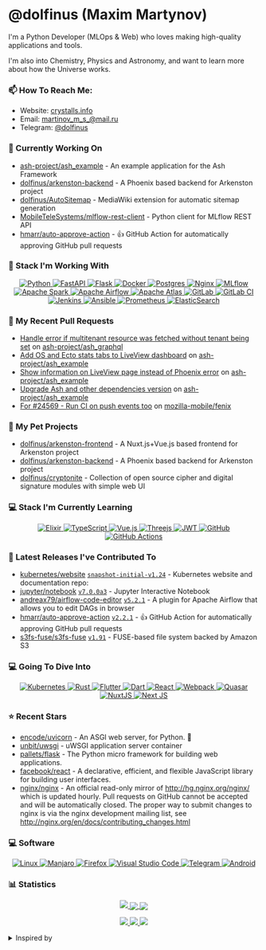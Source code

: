# @dolfinus (Maxim Martynov)

I'm a Python Developer (MLOps & Web) who loves making high-quality applications and tools.

I'm also into Chemistry, Physics and Astronomy, and want to learn more about how the Universe works.

### 📫 How To Reach Me:

- Website: [crystalls.info](https://crystalls.info/)
- Email: [martinov_m_s_@mail.ru](mailto:martinov_m_s_@mail.ru)
- Telegram: [@dolfinus](https://t.me/dolfinus)

### 👷 Currently Working On


- [ash-project/ash_example](https://github.com/ash-project/ash_example) - An example application for the Ash Framework
- [dolfinus/arkenston-backend](https://github.com/dolfinus/arkenston-backend) - A Phoenix based backend for Arkenston project
- [dolfinus/AutoSitemap](https://github.com/dolfinus/AutoSitemap) - MediaWiki extension for automatic sitemap generation
- [MobileTeleSystems/mlflow-rest-client](https://github.com/MobileTeleSystems/mlflow-rest-client) - Python client for MLflow REST API
- [hmarr/auto-approve-action](https://github.com/hmarr/auto-approve-action) - 👍 GitHub Action for automatically approving GitHub pull requests

### 💼 Stack I'm Working With

<a href="https://github.com/Ileriayo/markdown-badges">
  <p align="center">
    <img alt="Python" src="https://img.shields.io/badge/python-3670A0?style=for-the-badge&logo=python&logoColor=ffdd54"/>
    <img alt="FastAPI" src="https://img.shields.io/badge/FastAPI-005571?style=for-the-badge&logo=fastapi"/>
    <img alt="Flask" src="https://img.shields.io/badge/flask-%23000.svg?style=for-the-badge&logo=flask&logoColor=white"/>
    <img alt="Docker" src="https://img.shields.io/badge/docker-%230db7ed.svg?style=for-the-badge&logo=docker&logoColor=white"/>
    <img alt="Postgres" src="https://img.shields.io/badge/postgres-%23316192.svg?style=for-the-badge&logo=postgresql&logoColor=white"/>
    <img alt="Nginx" src="https://img.shields.io/badge/nginx-%23009639.svg?style=for-the-badge&logo=nginx&logoColor=white"/>
    <img alt="MLflow" src="https://img.shields.io/badge/MLflow-0193e1?style=for-the-badge&logo=MLflow&logoColor=white"/>
    <img alt="Apache Spark" src="https://img.shields.io/badge/Apache%20Spark-C71A36?style=for-the-badge&logo=Apache%20Spark&logoColor=white"/>
    <img alt="Apache Airflow" src="https://img.shields.io/badge/Apache%20Airflow-017CEE?style=for-the-badge&logo=Apache%20Airflow&logoColor=white"/>
    <img alt="Apache Atlas" src="https://img.shields.io/badge/Apache%20Atlas-019884?style=for-the-badge&logo=Apache%20Atlas&logoColor=white"/>
    <img alt="GitLab" src="https://img.shields.io/badge/gitlab-%23181717.svg?style=for-the-badge&logo=gitlab&logoColor=white"/>
    <img alt="GitLab CI" src="https://img.shields.io/badge/GitLabCI-%23181717.svg?style=for-the-badge&logo=gitlab&logoColor=white"/>
    <img alt="Jenkins" src="https://img.shields.io/badge/jenkins-%232C5263.svg?style=for-the-badge&logo=jenkins&logoColor=white"/>
    <img alt="Ansible" src="https://img.shields.io/badge/ansible-%231A1918.svg?style=for-the-badge&logo=ansible&logoColor=white"/>
    <img alt="Prometheus" src="https://img.shields.io/badge/Prometheus-E95420?style=for-the-badge&logo=prometheus&logoColor=white"/>
    <img alt="ElasticSearch" src="https://img.shields.io/badge/-ElasticSearch-005571?style=for-the-badge&logo=elasticsearch"/>
  </p>
</a>

### 🔨 My Recent Pull Requests


- [Handle error if multitenant resource was fetched without tenant being set](https://github.com/ash-project/ash_graphql/pull/33) on [ash-project/ash_graphql](https://github.com/ash-project/ash_graphql)
- [Add OS and Ecto stats tabs to LiveView dashboard](https://github.com/ash-project/ash_example/pull/15) on [ash-project/ash_example](https://github.com/ash-project/ash_example)
- [Show information on LiveView page instead of Phoenix error](https://github.com/ash-project/ash_example/pull/14) on [ash-project/ash_example](https://github.com/ash-project/ash_example)
- [Upgrade Ash and other dependencies version](https://github.com/ash-project/ash_example/pull/13) on [ash-project/ash_example](https://github.com/ash-project/ash_example)
- [For #24569 - Run CI on push events too](https://github.com/mozilla-mobile/fenix/pull/24570) on [mozilla-mobile/fenix](https://github.com/mozilla-mobile/fenix)

### 🌱 My Pet Projects


- [dolfinus/arkenston-frontend](https://github.com/dolfinus/arkenston-frontend) - A Nuxt.js&#43;Vue.js based frontend for Arkenston project
- [dolfinus/arkenston-backend](https://github.com/dolfinus/arkenston-backend) - A Phoenix based backend for Arkenston project
- [dolfinus/cryptonite](https://github.com/dolfinus/cryptonite) - Collection of open source cipher and digital signature modules with simple web UI

### 💻 Stack I'm Currently Learning

<a href="https://github.com/Ileriayo/markdown-badges">
  <p align="center">
    <img alt="Elixir" src="https://img.shields.io/badge/elixir-%234B275F.svg?style=for-the-badge&logo=elixir&logoColor=white"/>
    <img alt="TypeScript" src="https://img.shields.io/badge/typescript-%23007ACC.svg?style=for-the-badge&logo=typescript&logoColor=white)"/>
    <img alt="Vue.js" src="https://img.shields.io/badge/vuejs-%2335495e.svg?style=for-the-badge&logo=vuedotjs&logoColor=%234FC08D"/>
    <img alt="Threejs" src="https://img.shields.io/badge/threejs-black?style=for-the-badge&logo=three.js&logoColor=white"/>
    <img alt="JWT" src="https://img.shields.io/badge/JWT-black?style=for-the-badge&logo=JSON%20web%20tokens"/>
    <img alt="GitHub" src="https://img.shields.io/badge/github-%23121011.svg?style=for-the-badge&logo=github&logoColor=white"/>
    <img alt="GitHub Actions" src="https://img.shields.io/badge/githubactions-%232671E5.svg?style=for-the-badge&logo=githubactions&logoColor=white"/>
  </p>
</a>

### 🔭 Latest Releases I've Contributed To



- [kubernetes/website](https://github.com/kubernetes/website) [`snapshot-initial-v1.24`](https://github.com/kubernetes/website/releases/tag/snapshot-initial-v1.24) - Kubernetes website and documentation repo: 
- [jupyter/notebook](https://github.com/jupyter/notebook) [`v7.0.0a3`](https://github.com/jupyter/notebook/releases/tag/v7.0.0a3) - Jupyter Interactive Notebook
- [andreax79/airflow-code-editor](https://github.com/andreax79/airflow-code-editor) [`v5.2.1`](https://github.com/andreax79/airflow-code-editor/releases/tag/v5.2.1) - A plugin for Apache Airflow that allows you to edit DAGs in browser
- [hmarr/auto-approve-action](https://github.com/hmarr/auto-approve-action) [`v2.2.1`](https://github.com/hmarr/auto-approve-action/releases/tag/v2.2.1) - 👍 GitHub Action for automatically approving GitHub pull requests
- [s3fs-fuse/s3fs-fuse](https://github.com/s3fs-fuse/s3fs-fuse) [`v1.91`](https://github.com/s3fs-fuse/s3fs-fuse/releases/tag/v1.91) - FUSE-based file system backed by Amazon S3

### 💻 Going To Dive Into

<a href="https://github.com/Ileriayo/markdown-badges">
  <p align="center">
      <img alt="Kubernetes" src="https://img.shields.io/badge/kubernetes-%23326ce5.svg?style=for-the-badge&logo=kubernetes&logoColor=white"/>
      <img alt="Rust" src="https://img.shields.io/badge/rust-%23000000.svg?style=for-the-badge&logo=rust&logoColor=white"/>
      <img alt="Flutter" src="https://img.shields.io/badge/Flutter-%2302569B.svg?style=for-the-badge&logo=Flutter&logoColor=white"/>
      <img alt="Dart" src="https://img.shields.io/badge/dart-%230175C2.svg?style=for-the-badge&logo=dart&logoColor=white"/>
      <img alt="React" src="https://img.shields.io/badge/react-%2320232a.svg?style=for-the-badge&logo=react&logoColor=%2361DAFB"/>
      <img alt="Webpack" src="https://img.shields.io/badge/webpack-%238DD6F9.svg?style=for-the-badge&logo=webpack&logoColor=black"/>
      <img alt="Quasar" src="https://img.shields.io/badge/Quasar-16B7FB?style=for-the-badge&logo=quasar&logoColor=black"/>
      <img alt="NuxtJS" src="https://img.shields.io/badge/Nuxt-black?style=for-the-badge&logo=nuxt.js&logoColor=white"/>
      <img alt="Next JS" src="https://img.shields.io/badge/Next-black?style=for-the-badge&logo=next.js&logoColor=white"/>
  </p>
</a>

### ⭐ Recent Stars


- [encode/uvicorn](https://github.com/encode/uvicorn) - An ASGI web server, for Python. 🦄
- [unbit/uwsgi](https://github.com/unbit/uwsgi) - uWSGI application server container
- [pallets/flask](https://github.com/pallets/flask) - The Python micro framework for building web applications.
- [facebook/react](https://github.com/facebook/react) - A declarative, efficient, and flexible JavaScript library for building user interfaces.
- [nginx/nginx](https://github.com/nginx/nginx) - An official read-only mirror of http://hg.nginx.org/nginx/ which is updated hourly. Pull requests on GitHub cannot be accepted and will be automatically closed. The proper way to submit changes to nginx is via the nginx development mailing list, see http://nginx.org/en/docs/contributing_changes.html

### 💻 Software

<a href="https://github.com/Ileriayo/markdown-badges">
  <p align="center">
      <img alt="Linux" src="https://img.shields.io/badge/Linux-FCC624?style=for-the-badge&logo=linux&logoColor=black"/>
      <img alt="Manjaro" src="https://img.shields.io/badge/Manjaro-35BF5C?style=for-the-badge&logo=Manjaro&logoColor=white"/>
      <img alt="Firefox" src="https://img.shields.io/badge/Firefox-FF7139?style=for-the-badge&logo=Firefox-Browser&logoColor=white"/>
      <img alt="Visual Studio Code" src="https://img.shields.io/badge/Visual%20Studio%20Code-0078d7.svg?style=for-the-badge&logo=visual-studio-code&logoColor=white"/>
      <img alt="Telegram" src="https://img.shields.io/badge/Telegram-2CA5E0?style=for-the-badge&logo=telegram&logoColor=white"/>
      <img alt="Android" src="https://img.shields.io/badge/Android-3DDC84?style=for-the-badge&logo=android&logoColor=white"/>
  </p>
</a>

### 📊 Statistics

<a href="https://github.com/vn7n24fzkq/github-profile-summary-cards">
    <p align="center">
        <img src="https://github-profile-summary-cards.vercel.app/api/cards/profile-details?username=dolfinus&theme=github_dark">
        <img align="center" src="https://github-profile-summary-cards.vercel.app/api/cards/stats?username=dolfinus&theme=github_dark">
        <img align="center" src="https://github-profile-summary-cards.vercel.app/api/cards/productive-time?username=dolfinus&theme=github_dark"><br>
    </p>
</a>

<p align="center">
    <a href="https://wakatime.com/@dolfinus">
      <img src="https://wakatime.com/badge/user/847d9477-bdf4-4be9-9660-993eb1665dc7.svg">
    </a>
    <a href="https://github.com/antonkomarev/github-profile-views-counter">
      <img src="https://komarev.com/ghpvc/?username=dolfinus&style=flat-square&label=Views"/>
    </a>
    <a href="https://yhype.me/">
      <img src="https://hit.yhype.me/github/profile?user_id=4661021"/>
    </a>
</p>

<details>
  <summary>Inspired by</summary>
  <ul>
    <li><a href="https://github.com/maximousblk/maximousblk">@maximousblk</a> Github profile</li>
    <li><a href="https://github.com/coderjojo/creative-profile-readme">Awesome Developer Profile</a> repo</li>
    <li><a href="https://github.com/abhisheknaiidu/awesome-github-profile-readme">Awesome GitHub Profile README</a> repo</li>
    <li><a href="https://habr.com/ru/post/649363/">Creating a profile README file on GitHub</a> article</li>
  </ul>
</details>